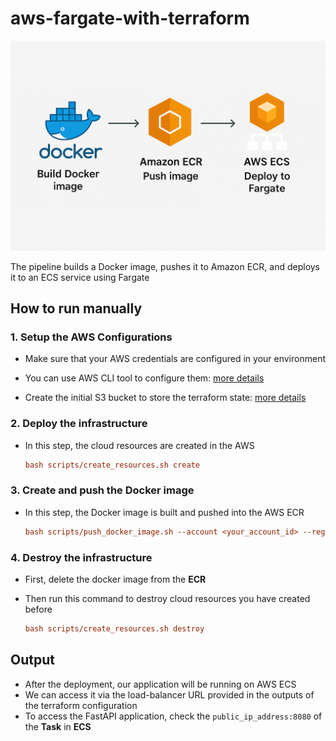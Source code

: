 # aws-fargate-with-terraform

![aws_fargate](/assets/aws_fargate.png)

The pipeline builds a Docker image, pushes it to Amazon ECR, and deploys it to an ECS service using Fargate

## How to run manually

### 1. Setup the AWS Configurations

- Make sure that your AWS credentials are configured in your environment
- You can use AWS CLI tool to configure them: [more details](/docs/configure_aws_cli.md)

- Create the initial S3 bucket to store the terraform state: [more details](/docs/create_terraform_state_bucket.md)

### 2. Deploy the infrastructure

- In this step, the cloud resources are created in the AWS

    ```ini
    bash scripts/create_resources.sh create
    ```

### 3. Create and push the Docker image

- In this step, the Docker image is built and pushed into the AWS ECR

    ```ini
    bash scripts/push_docker_image.sh --account <your_account_id> --region us-east-1 --repo test-app-repo
    ```

### 4. Destroy the infrastructure

- First, delete the docker image from the **ECR**
- Then run this command to destroy cloud resources you have created before

    ```ini
    bash scripts/create_resources.sh destroy
    ```

## Output

- After the deployment,  our application will be running on AWS ECS
- We can access it via the load-balancer URL provided in the outputs of the terraform configuration
- To access the FastAPI application, check the `public_ip_address:8080` of the **Task** in **ECS**